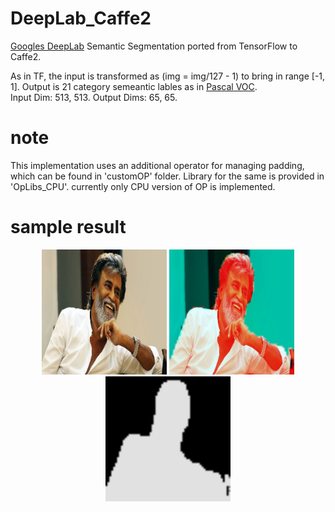 # DeepLab_Caffe2
[Googles DeepLab](https://github.com/tensorflow/models/tree/master/research/deeplab) Semantic Segmentation ported from TensorFlow to Caffe2. 

As in TF, the input is transformed as (img = img/127 - 1) to bring in range [-1, 1]. 
Output is 21 category semeantic lables as in [Pascal VOC](https://github.com/NVIDIA/DIGITS/blob/master/examples/semantic-segmentation/pascal-voc-classes.txt).  
Input Dim: 513, 513. 
Output Dims: 65, 65. 


# note
This implementation uses an additional operator for managing padding, which can be found in 'customOP' folder. Library for the same is provided in 'OpLibs_CPU'.
currently only CPU version of OP is implemented.

# sample result
<p align="center">
  <img src="SampleOutput/img.jpg" width="200" />
  <img src="SampleOutput/visualize.jpg" width="200"/>
  <img src="SampleOutput/lable.jpg" width="200"/>
  
</p>
